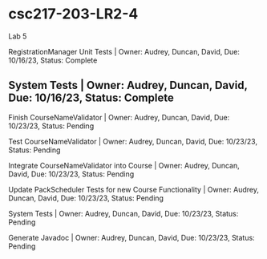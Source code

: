 # csc217-203-LR2-4
Lab 5

RegistrationManager Unit Tests | Owner: Audrey, Duncan, David, Due: 10/16/23, Status: Complete

System Tests | Owner: Audrey, Duncan, David, Due: 10/16/23, Status: Complete
--
Finish CourseNameValidator | Owner: Audrey, Duncan, David, Due: 10/23/23, Status: Pending

Test CourseNameValidator | Owner: Audrey, Duncan, David, Due: 10/23/23, Status: Pending

Integrate CourseNameValidator into Course | Owner: Audrey, Duncan, David, Due: 10/23/23, Status: Pending

Update PackScheduler Tests for new Course Functionality | Owner: Audrey, Duncan, David, Due: 10/23/23, Status: Pending

System Tests | Owner: Audrey, Duncan, David, Due: 10/23/23, Status: Pending

Generate Javadoc | Owner: Audrey, Duncan, David, Due: 10/23/23, Status: Pending
